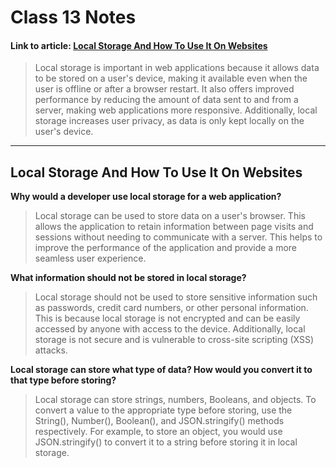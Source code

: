 # Class 13 Notes

#### Link to article: [Local Storage And How To Use It On Websites](https://www.smashingmagazine.com/2010/10/local-storage-and-how-to-use-it/)


> Local storage is important in web applications because it allows data to be stored on a user's device, making it available even when the user is offline or after a browser restart. It also offers improved performance by reducing the amount of data sent to and from a server, making web applications more responsive. Additionally, local storage increases user privacy, as data is only kept locally on the user's device.

***

## Local Storage And How To Use It On Websites

**Why would a developer use local storage for a web application?**
> Local storage can be used to store data on a user's browser. This allows the application to retain information between page visits and sessions without needing to communicate with a server. This helps to improve the performance of the application and provide a more seamless user experience.

**What information should not be stored in local storage?**
> Local storage should not be used to store sensitive information such as passwords, credit card numbers, or other personal information. This is because local storage is not encrypted and can be easily accessed by anyone with access to the device. Additionally, local storage is not secure and is vulnerable to cross-site scripting (XSS) attacks.

**Local storage can store what type of data? How would you convert it to that type before storing?**
> Local storage can store strings, numbers, Booleans, and objects. To convert a value to the appropriate type before storing, use the String(), Number(), Boolean(), and JSON.stringify() methods respectively. For example, to store an object, you would use JSON.stringify() to convert it to a string before storing it in local storage.
